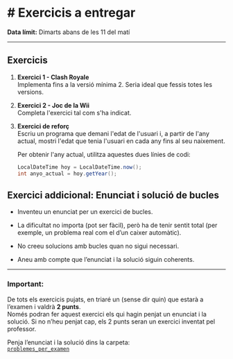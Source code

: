 # # Exercicis a entregar

**Data límit:** Dimarts abans de les 11 del matí

---

## Exercicis

1. **Exercici 1 - Clash Royale**  
   Implementa fins a la versió mínima 2. Seria ideal que fessis totes les versions.

2. **Exercici 2 - Joc de la Wii**  
   Completa l'exercici tal com s'ha indicat.

3. **Exercici de reforç**  
   Escriu un programa que demani l'edat de l'usuari i, a partir de l'any actual, mostri l'edat que tenia l'usuari en cada any fins al seu naixement.  
   
   Per obtenir l'any actual, utilitza aquestes dues línies de codi:
   ```java
   LocalDateTime hoy = LocalDateTime.now();  
   int anyo_actual = hoy.getYear();
   
## Exercici addicional: Enunciat i solució de bucles

- Inventeu un enunciat per un exercici de bucles.

- La dificultat no importa (pot ser fàcil), però ha de tenir sentit total (per exemple, un problema real com el d’un caixer automàtic).

- No creeu solucions amb bucles quan no sigui necessari.

- Aneu amb compte que l’enunciat i la solució siguin coherents.

---

### Important:

De tots els exercicis pujats, en triaré un (sense dir quin) que estarà a l’examen i valdrà **2 punts**.  
Només podran fer aquest exercici els qui hagin penjat un enunciat i la solució. Si no n’heu penjat cap, els 2 punts seran un exercici inventat pel professor.

Penja l’enunciat i la solució dins la carpeta:  
[`problemes_per_examen`](./problemes_examen)
